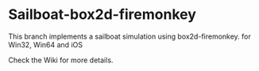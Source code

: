 Sailboat-box2d-firemonkey
========================

This branch implements a sailboat simulation using box2d-firemonkey.
for Win32, Win64 and iOS 

Check the Wiki for more details. 
